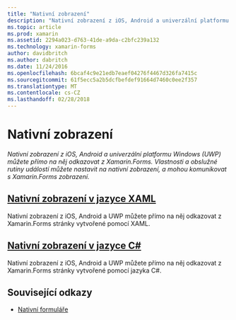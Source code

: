 ```yaml
---
title: "Nativní zobrazení"
description: "Nativní zobrazení z iOS, Android a univerzální platformu Windows (UWP) můžete přímo na něj odkazovat z Xamarin.Forms. Vlastnosti a obslužné rutiny událostí můžete nastavit na nativní zobrazení, a mohou komunikovat s Xamarin.Forms zobrazení."
ms.topic: article
ms.prod: xamarin
ms.assetid: 2294a023-d763-41de-a9da-c2bfc239a132
ms.technology: xamarin-forms
author: davidbritch
ms.author: dabritch
ms.date: 11/24/2016
ms.openlocfilehash: 6bcaf4c9e21edb7eaef04276f4467d326fa7415c
ms.sourcegitcommit: 61f5ecc5a2b5dcfbefdef91664d7460c0ee2f357
ms.translationtype: MT
ms.contentlocale: cs-CZ
ms.lasthandoff: 02/28/2018
---
```

# <a name="native-views"></a>Nativní zobrazení

_Nativní zobrazení z iOS, Android a univerzální platformu Windows (UWP) můžete přímo na něj odkazovat z Xamarin.Forms. Vlastnosti a obslužné rutiny událostí můžete nastavit na nativní zobrazení, a mohou komunikovat s Xamarin.Forms zobrazení._

## <a name="native-views-in-xamlxamlmd"></a>[Nativní zobrazení v jazyce XAML](xaml.md)

Nativní zobrazení z iOS, Android a UWP můžete přímo na něj odkazovat z Xamarin.Forms stránky vytvořené pomocí XAML.

## <a name="native-views-in-ccodemd"></a>[Nativní zobrazení v jazyce C#](code.md)

Nativní zobrazení z iOS, Android a UWP můžete přímo na něj odkazovat z Xamarin.Forms stránky vytvořené pomocí jazyka C#.


## <a name="related-links"></a>Související odkazy

- [Nativní formuláře](~/xamarin-forms/platform/native-forms.md)
